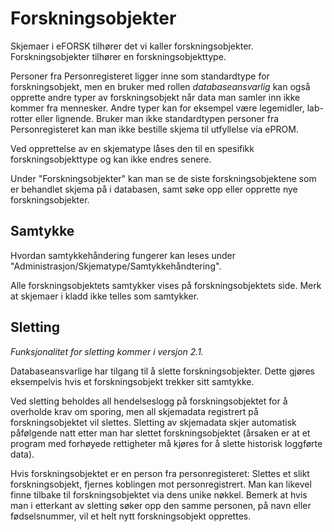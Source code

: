 # Forskningsobjekter

Skjemaer i eFORSK tilhører det vi kaller forskningsobjekter. Forskningsobjekter tilhører en forskningsobjekttype.

Personer fra Personregisteret ligger inne som standardtype for forskningsobjekt, 
men en bruker med rollen *databaseansvarlig* kan også opprette andre typer av forskningsobjekt når data man samler inn ikke kommer fra mennesker. 
Andre typer kan for eksempel være legemidler, lab-rotter eller lignende. 
Bruker man ikke standardtypen personer fra Personregisteret kan man ikke bestille skjema til utfyllelse via ePROM.

Ved opprettelse av en skjematype låses den til en spesifikk forskningsobjekttype og kan ikke endres senere.

Under "Forskningsobjekter" kan man se de siste forskningsobjektene som er behandlet skjema på i databasen, samt søke opp eller opprette nye forskningsobjekter. 

## Samtykke

Hvordan samtykkehåndering fungerer kan leses under "Administrasjon/Skjematype/Samtykkehåndtering".

Alle forskningsobjektets samtykker vises på forskningsobjektets side. Merk at skjemaer i kladd ikke telles som samtykker.

## Sletting

*Funksjonalitet for sletting kommer i versjon 2.1.*

Databaseansvarlige har tilgang til å slette forskningsobjekter. Dette gjøres eksempelvis hvis et forskningsobjekt trekker sitt samtykke.

Ved sletting beholdes all hendelseslogg på forskningsobjektet for å overholde krav om sporing, men all skjemadata registrert på forskningsobjektet vil slettes. Sletting av skjemadata skjer automatisk påfølgende natt etter man har slettet forskningsobjektet (årsaken er at et program med forhøyede rettigheter må kjøres for å slette historisk loggførte data).

Hvis forskningsobjektet er en person fra personregisteret: 
Slettes et slikt forskningsobjekt, fjernes koblingen mot personregistrert. Man kan likevel finne tilbake til forskningsobjektet via dens unike nøkkel. 
Bemerk at hvis man i etterkant av sletting søker opp den samme personen, på navn eller fødselsnummer, vil et helt nytt forskningsobjekt opprettes.

